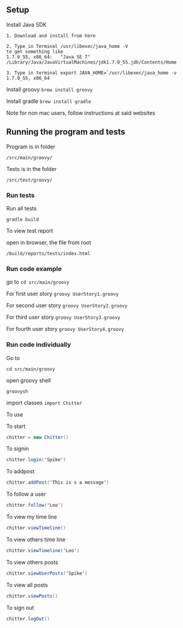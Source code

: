 ## Setup
Install Java SDK

```
1. Download and install from here

2. Type in Terminal /usr/libexec/java_home -V
to get something like
1.7.0_55, x86_64:	"Java SE 7"	/Library/Java/JavaVirtualMachines/jdk1.7.0_55.jdk/Contents/Home

3. Type in terminal export JAVA_HOME=`/usr/libexec/java_home -v 1.7.0_55, x86_64
```

Install groovy
```brew install groovy```

Install gradle
```brew install gradle```

Note for non mac users, follow instructions at said websites

## Running the program and tests

Program is in folder
```
/src/main/groovy/
```

Tests is in the folder
```
/src/test/groovy/
```

### Run tests
Run all tests

```gradle build```

To view test report

open in browser, the file from root
```
/build/reports/tests/index.html
```

### Run code example

go to
```cd src/main/groovy```

For first user story
```groovy UserStory1.groovy```

For second user story
```groovy UserStory2.groovy```

For third user story
```groovy UserStory3.groovy```

For fourth user story
```groovy UserStory4.groovy```



### Run code individually
Go to

```
cd src/main/groovy
```

open groovy shell

```
groovysh
```

import classes
```import Chitter```

To use

To start
```java
chitter = new Chitter()
```

To signin
```java
chitter.login('Spike')
```

To addpost
```java
chitter.addPost('This is s a message')
```

To follow a user
```java
chitter.follow('Leo')
```

To view my time line
```java
chitter.viewTimeline()
```

To view others time line
```java
chitter.viewTimeline('Leo')
```

To view others posts
```java
chitter.viewUserPosts('Spike')
```

To view all posts
```java
chitter.viewPosts()
```

To sign out
```java
chitter.logOut()
```
